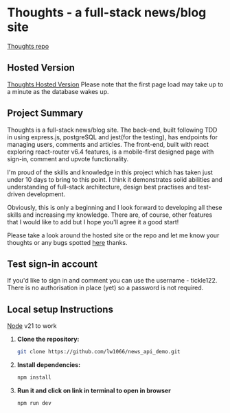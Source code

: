# Thoughts - a full-stack news/blog site
[Thoughts repo](https://github.com/lw1066/Thoughts)
## Hosted Version
[Thoughts Hosted Version](https://thoughts-thoughts.netlify.app/)
Please note that the first page load may take up to a minute as the database wakes up.

## Project Summary
Thoughts is a full-stack news/blog site. The back-end, built following TDD in using express.js, postgreSQL and jest(for the testing), has endpoints for managing users, comments and articles. The front-end, built with react exploring react-router v6.4 features, is a mobile-first designed page with sign-in, comment and upvote functionality.

I'm proud of the skills and knowledge in this project which has taken just under 10 days to bring to this point. I think it demonstrates solid abilities and understanding of full-stack architecture, design best practises and test-driven development.  

Obviously, this is only a beginning and I look forward to developing all these skills and increasing my knowledge. There are, of course, other features that I would like to add but I hope you'll agree it a good start!

Please take a look around the hosted site or the repo and let me know your thoughts or any bugs spotted [here](https://github.com/lw1066/Thoughts/issues) thanks.

## Test sign-in account
If you'd like to sign in and comment you can use the username - tickle122. There is no authorisation in place (yet) so a password is not required.

## Local setup Instructions
[Node](https://nodejs.org/) v21 to work
1. **Clone the repository:**
   ```bash
   git clone https://github.com/lw1066/news_api_demo.git
2. **Install dependencies:**
    ```bash
    npm install
3. **Run it and click on link in terminal to open in browser**
    ```bash
    npm run dev